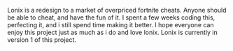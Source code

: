 Lonix is a redesign to a market of overpriced fortnite cheats. Anyone should be able to cheat, and have the fun of it. I spent a few weeks coding this, perfecting it, and i still spend time making it better. I hope everyone can enjoy this project just as much as i do and love lonix.
Lonix is currently in version 1 of this project.
